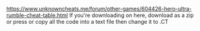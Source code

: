 https://www.unknowncheats.me/forum/other-games/604426-hero-ultra-rumble-cheat-table.html
If you're downloading on here, download as a zip or press or copy all the code into a text file then change it to .CT
